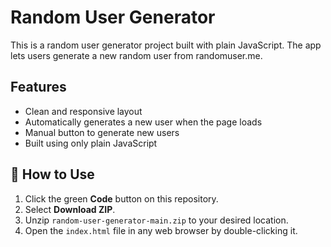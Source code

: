 # Random User Generator

This is a random user generator project built with plain JavaScript. The app lets users generate a new random user from randomuser.me.

## Features

- Clean and responsive layout
- Automatically generates a new user when the page loads
- Manual button to generate new users
- Built using only plain JavaScript

## 🚀 How to Use

1. Click the green **Code** button on this repository.
2. Select **Download ZIP**.
3. Unzip `random-user-generator-main.zip` to your desired location.
4. Open the `index.html` file in any web browser by double-clicking it.
